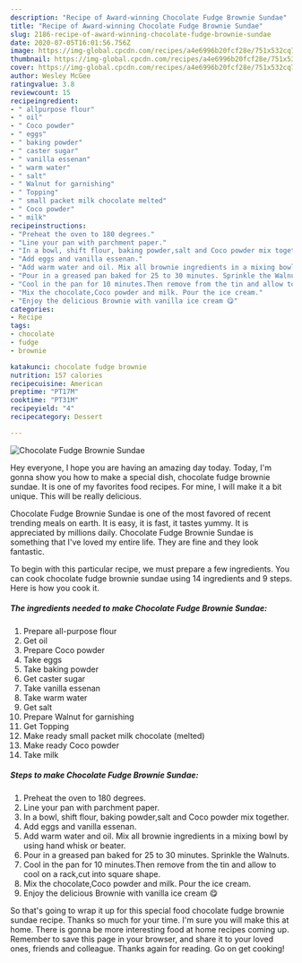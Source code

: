 ```yaml
---
description: "Recipe of Award-winning Chocolate Fudge Brownie Sundae"
title: "Recipe of Award-winning Chocolate Fudge Brownie Sundae"
slug: 2186-recipe-of-award-winning-chocolate-fudge-brownie-sundae
date: 2020-07-05T16:01:56.756Z
image: https://img-global.cpcdn.com/recipes/a4e6996b20fcf28e/751x532cq70/chocolate-fudge-brownie-sundae-recipe-main-photo.jpg
thumbnail: https://img-global.cpcdn.com/recipes/a4e6996b20fcf28e/751x532cq70/chocolate-fudge-brownie-sundae-recipe-main-photo.jpg
cover: https://img-global.cpcdn.com/recipes/a4e6996b20fcf28e/751x532cq70/chocolate-fudge-brownie-sundae-recipe-main-photo.jpg
author: Wesley McGee
ratingvalue: 3.8
reviewcount: 15
recipeingredient:
- " allpurpose flour"
- " oil"
- " Coco powder"
- " eggs"
- " baking powder"
- " caster sugar"
- " vanilla essenan"
- " warm water"
- " salt"
- " Walnut for garnishing"
- " Topping"
- " small packet milk chocolate melted"
- " Coco powder"
- " milk"
recipeinstructions:
- "Preheat the oven to 180 degrees."
- "Line your pan with parchment paper."
- "In a bowl, shift flour, baking powder,salt and Coco powder mix together."
- "Add eggs and vanilla essenan."
- "Add warm water and oil. Mix all brownie ingredients in a mixing bowl by using hand whisk or beater."
- "Pour in a greased pan baked for 25 to 30 minutes. Sprinkle the Walnuts."
- "Cool in the pan for 10 minutes.Then remove from the tin and allow to cool on a rack,cut into square shape."
- "Mix the chocolate,Coco powder and milk. Pour the ice cream."
- "Enjoy the delicious Brownie with vanilla ice cream 😋"
categories:
- Recipe
tags:
- chocolate
- fudge
- brownie

katakunci: chocolate fudge brownie 
nutrition: 157 calories
recipecuisine: American
preptime: "PT17M"
cooktime: "PT31M"
recipeyield: "4"
recipecategory: Dessert

---
```



![Chocolate Fudge Brownie Sundae](https://img-global.cpcdn.com/recipes/a4e6996b20fcf28e/751x532cq70/chocolate-fudge-brownie-sundae-recipe-main-photo.jpg)

Hey everyone, I hope you are having an amazing day today. Today, I'm gonna show you how to make a special dish, chocolate fudge brownie sundae. It is one of my favorites food recipes. For mine, I will make it a bit unique. This will be really delicious.

Chocolate Fudge Brownie Sundae is one of the most favored of recent trending meals on earth. It is easy, it is fast, it tastes yummy. It is appreciated by millions daily. Chocolate Fudge Brownie Sundae is something that I've loved my entire life. They are fine and they look fantastic.




To begin with this particular recipe, we must prepare a few ingredients. You can cook chocolate fudge brownie sundae using 14 ingredients and 9 steps. Here is how you cook it.

<!--inarticleads1-->

##### The ingredients needed to make Chocolate Fudge Brownie Sundae:

1. Prepare  all-purpose flour
1. Get  oil
1. Prepare  Coco powder
1. Take  eggs
1. Take  baking powder
1. Get  caster sugar
1. Take  vanilla essenan
1. Take  warm water
1. Get  salt
1. Prepare  Walnut for garnishing
1. Get  Topping
1. Make ready  small packet milk chocolate (melted)
1. Make ready  Coco powder
1. Take  milk




<!--inarticleads2-->

##### Steps to make Chocolate Fudge Brownie Sundae:

1. Preheat the oven to 180 degrees.
1. Line your pan with parchment paper.
1. In a bowl, shift flour, baking powder,salt and Coco powder mix together.
1. Add eggs and vanilla essenan.
1. Add warm water and oil. Mix all brownie ingredients in a mixing bowl by using hand whisk or beater.
1. Pour in a greased pan baked for 25 to 30 minutes. Sprinkle the Walnuts.
1. Cool in the pan for 10 minutes.Then remove from the tin and allow to cool on a rack,cut into square shape.
1. Mix the chocolate,Coco powder and milk. Pour the ice cream.
1. Enjoy the delicious Brownie with vanilla ice cream 😋




So that's going to wrap it up for this special food chocolate fudge brownie sundae recipe. Thanks so much for your time. I'm sure you will make this at home. There is gonna be more interesting food at home recipes coming up. Remember to save this page in your browser, and share it to your loved ones, friends and colleague. Thanks again for reading. Go on get cooking!
